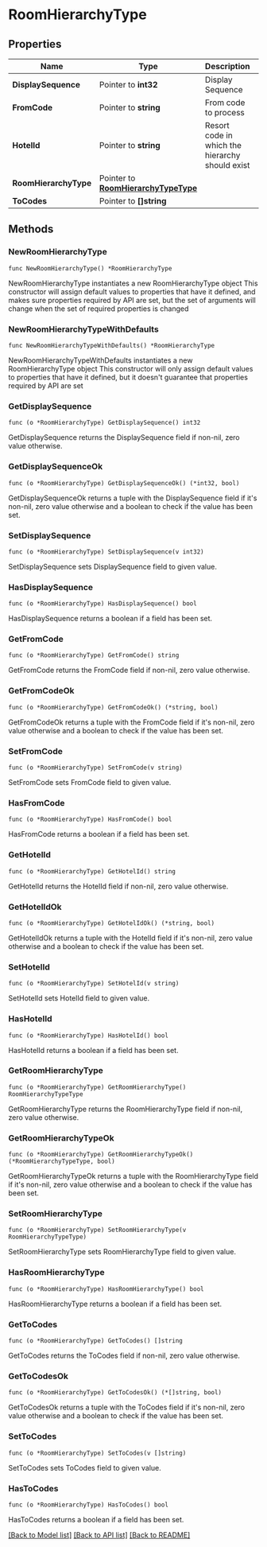 # RoomHierarchyType

## Properties

Name | Type | Description | Notes
------------ | ------------- | ------------- | -------------
**DisplaySequence** | Pointer to **int32** | Display Sequence | [optional] 
**FromCode** | Pointer to **string** | From code to process | [optional] 
**HotelId** | Pointer to **string** | Resort code in which the hierarchy should exist | [optional] 
**RoomHierarchyType** | Pointer to [**RoomHierarchyTypeType**](RoomHierarchyTypeType.md) |  | [optional] 
**ToCodes** | Pointer to **[]string** |  | [optional] 

## Methods

### NewRoomHierarchyType

`func NewRoomHierarchyType() *RoomHierarchyType`

NewRoomHierarchyType instantiates a new RoomHierarchyType object
This constructor will assign default values to properties that have it defined,
and makes sure properties required by API are set, but the set of arguments
will change when the set of required properties is changed

### NewRoomHierarchyTypeWithDefaults

`func NewRoomHierarchyTypeWithDefaults() *RoomHierarchyType`

NewRoomHierarchyTypeWithDefaults instantiates a new RoomHierarchyType object
This constructor will only assign default values to properties that have it defined,
but it doesn't guarantee that properties required by API are set

### GetDisplaySequence

`func (o *RoomHierarchyType) GetDisplaySequence() int32`

GetDisplaySequence returns the DisplaySequence field if non-nil, zero value otherwise.

### GetDisplaySequenceOk

`func (o *RoomHierarchyType) GetDisplaySequenceOk() (*int32, bool)`

GetDisplaySequenceOk returns a tuple with the DisplaySequence field if it's non-nil, zero value otherwise
and a boolean to check if the value has been set.

### SetDisplaySequence

`func (o *RoomHierarchyType) SetDisplaySequence(v int32)`

SetDisplaySequence sets DisplaySequence field to given value.

### HasDisplaySequence

`func (o *RoomHierarchyType) HasDisplaySequence() bool`

HasDisplaySequence returns a boolean if a field has been set.

### GetFromCode

`func (o *RoomHierarchyType) GetFromCode() string`

GetFromCode returns the FromCode field if non-nil, zero value otherwise.

### GetFromCodeOk

`func (o *RoomHierarchyType) GetFromCodeOk() (*string, bool)`

GetFromCodeOk returns a tuple with the FromCode field if it's non-nil, zero value otherwise
and a boolean to check if the value has been set.

### SetFromCode

`func (o *RoomHierarchyType) SetFromCode(v string)`

SetFromCode sets FromCode field to given value.

### HasFromCode

`func (o *RoomHierarchyType) HasFromCode() bool`

HasFromCode returns a boolean if a field has been set.

### GetHotelId

`func (o *RoomHierarchyType) GetHotelId() string`

GetHotelId returns the HotelId field if non-nil, zero value otherwise.

### GetHotelIdOk

`func (o *RoomHierarchyType) GetHotelIdOk() (*string, bool)`

GetHotelIdOk returns a tuple with the HotelId field if it's non-nil, zero value otherwise
and a boolean to check if the value has been set.

### SetHotelId

`func (o *RoomHierarchyType) SetHotelId(v string)`

SetHotelId sets HotelId field to given value.

### HasHotelId

`func (o *RoomHierarchyType) HasHotelId() bool`

HasHotelId returns a boolean if a field has been set.

### GetRoomHierarchyType

`func (o *RoomHierarchyType) GetRoomHierarchyType() RoomHierarchyTypeType`

GetRoomHierarchyType returns the RoomHierarchyType field if non-nil, zero value otherwise.

### GetRoomHierarchyTypeOk

`func (o *RoomHierarchyType) GetRoomHierarchyTypeOk() (*RoomHierarchyTypeType, bool)`

GetRoomHierarchyTypeOk returns a tuple with the RoomHierarchyType field if it's non-nil, zero value otherwise
and a boolean to check if the value has been set.

### SetRoomHierarchyType

`func (o *RoomHierarchyType) SetRoomHierarchyType(v RoomHierarchyTypeType)`

SetRoomHierarchyType sets RoomHierarchyType field to given value.

### HasRoomHierarchyType

`func (o *RoomHierarchyType) HasRoomHierarchyType() bool`

HasRoomHierarchyType returns a boolean if a field has been set.

### GetToCodes

`func (o *RoomHierarchyType) GetToCodes() []string`

GetToCodes returns the ToCodes field if non-nil, zero value otherwise.

### GetToCodesOk

`func (o *RoomHierarchyType) GetToCodesOk() (*[]string, bool)`

GetToCodesOk returns a tuple with the ToCodes field if it's non-nil, zero value otherwise
and a boolean to check if the value has been set.

### SetToCodes

`func (o *RoomHierarchyType) SetToCodes(v []string)`

SetToCodes sets ToCodes field to given value.

### HasToCodes

`func (o *RoomHierarchyType) HasToCodes() bool`

HasToCodes returns a boolean if a field has been set.


[[Back to Model list]](../README.md#documentation-for-models) [[Back to API list]](../README.md#documentation-for-api-endpoints) [[Back to README]](../README.md)


